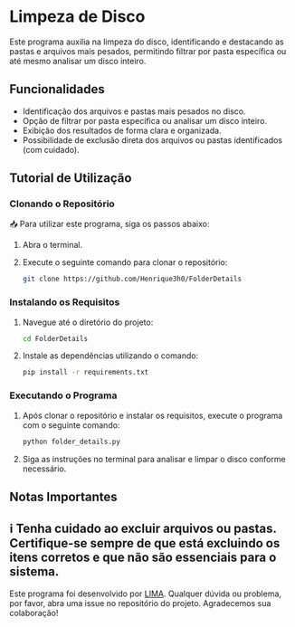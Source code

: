 # Limpeza de Disco

Este programa auxilia na limpeza do disco, identificando e destacando as pastas e arquivos mais pesados, permitindo filtrar por pasta específica ou até mesmo analisar um disco inteiro.

## Funcionalidades

- Identificação dos arquivos e pastas mais pesados no disco.
- Opção de filtrar por pasta específica ou analisar um disco inteiro.
- Exibição dos resultados de forma clara e organizada.
- Possibilidade de exclusão direta dos arquivos ou pastas identificados (com cuidado).

## Tutorial de Utilização

### Clonando o Repositório

📥 Para utilizar este programa, siga os passos abaixo:

1. Abra o terminal.
2. Execute o seguinte comando para clonar o repositório:

   ```bash
   git clone https://github.com/Henrique3h0/FolderDetails
   ```

### Instalando os Requisitos

1. Navegue até o diretório do projeto:

   ```bash
   cd FolderDetails
   ```

2. Instale as dependências utilizando o comando:

   ```bash
   pip install -r requirements.txt
   ```

### Executando o Programa

1. Após clonar o repositório e instalar os requisitos, execute o programa com o seguinte comando:

   ```bash
   python folder_details.py
   ```

2. Siga as instruções no terminal para analisar e limpar o disco conforme necessário.

## Notas Importantes

ℹ️ Tenha cuidado ao excluir arquivos ou pastas. Certifique-se sempre de que está excluindo os itens corretos e que não são essenciais para o sistema.
---

Este programa foi desenvolvido por [LIMA](https://github.com/Henrique3h0). Qualquer dúvida ou problema, por favor, abra uma issue no repositório do projeto. Agradecemos sua colaboração!
